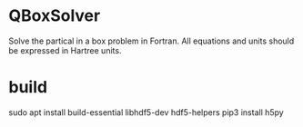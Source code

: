 # QBoxSolver

Solve the partical in a box problem in Fortran. All equations and units
should be expressed in Hartree units.

# build

sudo apt install build-essential libhdf5-dev hdf5-helpers
pip3 install h5py

